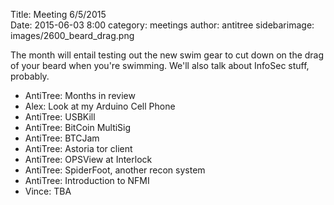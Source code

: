 Title: Meeting 6/5/2015  
Date: 2015-06-03 8:00 
category: meetings
author: antitree
sidebarimage: images/2600_beard_drag.png

The month will entail testing out the new swim gear to cut down on the drag of your beard when you're swimming. We'll also talk about InfoSec stuff, probably.  

* AntiTree: Months in review
* Alex: Look at my Arduino Cell Phone
* AntiTree: USBKill
* AntiTree: BitCoin MultiSig
* AntiTree: BTCJam
* AntiTree: Astoria tor client
* AntiTree: OPSView at Interlock
* AntiTree: SpiderFoot, another recon system
* AntiTree: Introduction to NFMI
* Vince: TBA
